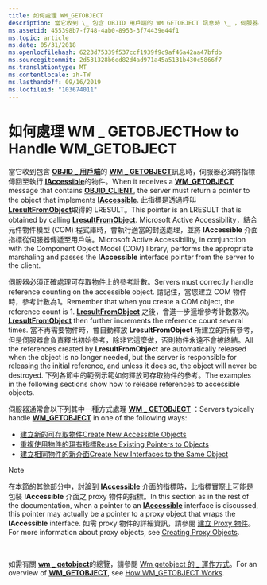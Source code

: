 ```yaml
---
title: 如何處理 WM_GETOBJECT
description: 當它收到 \_ 包含 OBJID 用戶端的 WM GETOBJECT 訊息時 \_ ，伺服器必須將指標傳回至執行 IAccessible 的物件。
ms.assetid: 455398b7-f748-4ab0-8953-3f74439e44f1
ms.topic: article
ms.date: 05/31/2018
ms.openlocfilehash: 6223d75339f537ccf1939f9c9af46a42aa47bfdb
ms.sourcegitcommit: 2d531328b6ed82d4ad971a45a5131b430c5866f7
ms.translationtype: MT
ms.contentlocale: zh-TW
ms.lasthandoff: 09/16/2019
ms.locfileid: "103674011"
---
```

# <a name="how-to-handle-wm_getobject"></a><span data-ttu-id="218de-103">如何處理 WM \_ GETOBJECT</span><span class="sxs-lookup"><span data-stu-id="218de-103">How to Handle WM\_GETOBJECT</span></span>

<span data-ttu-id="218de-104">當它收到包含 [**OBJID \_ 用戶端**](object-identifiers.md)的 [**WM \_ GETOBJECT**](wm-getobject.md)訊息時，伺服器必須將指標傳回至執行 [**IAccessible**](/windows/desktop/api/oleacc/nn-oleacc-iaccessible)的物件。</span><span class="sxs-lookup"><span data-stu-id="218de-104">When it receives a [**WM\_GETOBJECT**](wm-getobject.md) message that contains [**OBJID\_CLIENT**](object-identifiers.md), the server must return a pointer to the object that implements [**IAccessible**](/windows/desktop/api/oleacc/nn-oleacc-iaccessible).</span></span> <span data-ttu-id="218de-105">此指標是透過呼叫 [**LresultFromObject**](/windows/desktop/api/Oleacc/nf-oleacc-lresultfromobject)取得的 LRESULT。</span><span class="sxs-lookup"><span data-stu-id="218de-105">This pointer is an LRESULT that is obtained by calling [**LresultFromObject**](/windows/desktop/api/Oleacc/nf-oleacc-lresultfromobject).</span></span> <span data-ttu-id="218de-106">Microsoft Active Accessibility，結合元件物件模型 (COM) 程式庫時，會執行適當的封送處理，並將 **IAccessible** 介面指標從伺服器傳遞至用戶端。</span><span class="sxs-lookup"><span data-stu-id="218de-106">Microsoft Active Accessibility, in conjunction with the Component Object Model (COM) library, performs the appropriate marshaling and passes the **IAccessible** interface pointer from the server to the client.</span></span>

<span data-ttu-id="218de-107">伺服器必須正確處理可存取物件上的參考計數。</span><span class="sxs-lookup"><span data-stu-id="218de-107">Servers must correctly handle reference counting on the accessible object.</span></span> <span data-ttu-id="218de-108">請記住，當您建立 COM 物件時，參考計數為1。</span><span class="sxs-lookup"><span data-stu-id="218de-108">Remember that when you create a COM object, the reference count is 1.</span></span> <span data-ttu-id="218de-109">[**LresultFromObject**](/windows/desktop/api/Oleacc/nf-oleacc-lresultfromobject) 之後，會進一步遞增參考計數數次。</span><span class="sxs-lookup"><span data-stu-id="218de-109">[**LresultFromObject**](/windows/desktop/api/Oleacc/nf-oleacc-lresultfromobject) then further increments the reference count several times.</span></span> <span data-ttu-id="218de-110">當不再需要物件時，會自動釋放 **LresultFromObject** 所建立的所有參考，但是伺服器會負責釋出初始參考，除非它這麼做，否則物件永遠不會被終結。</span><span class="sxs-lookup"><span data-stu-id="218de-110">All the references created by **LresultFromObject** are automatically released when the object is no longer needed, but the server is responsible for releasing the initial reference, and unless it does so, the object will never be destroyed.</span></span> <span data-ttu-id="218de-111">下列各節中的範例示範如何釋放可存取物件的參考。</span><span class="sxs-lookup"><span data-stu-id="218de-111">The examples in the following sections show how to release references to accessible objects.</span></span>

<span data-ttu-id="218de-112">伺服器通常會以下列其中一種方式處理 [**WM \_ GETOBJECT**](wm-getobject.md) ：</span><span class="sxs-lookup"><span data-stu-id="218de-112">Servers typically handle [**WM\_GETOBJECT**](wm-getobject.md) in one of the following ways:</span></span>

-   [<span data-ttu-id="218de-113">建立新的可存取物件</span><span class="sxs-lookup"><span data-stu-id="218de-113">Create New Accessible Objects</span></span>](create-new-accessible-objects.md)
-   [<span data-ttu-id="218de-114">重複使用物件的現有指標</span><span class="sxs-lookup"><span data-stu-id="218de-114">Reuse Existing Pointers to Objects</span></span>](reuse-existing-pointers-to-objects.md)
-   [<span data-ttu-id="218de-115">建立相同物件的新介面</span><span class="sxs-lookup"><span data-stu-id="218de-115">Create New Interfaces to the Same Object</span></span>](create-new-interfaces-to-the-same-object.md)

> [!Note]  
> <span data-ttu-id="218de-116">在本節的其餘部分中，討論到 [**IAccessible**](/windows/desktop/api/oleacc/nn-oleacc-iaccessible) 介面的指標時，此指標實際上可能是包裝 **IAccessible** 介面之 proxy 物件的指標。</span><span class="sxs-lookup"><span data-stu-id="218de-116">In this section as in the rest of the documentation, when a pointer to an [**IAccessible**](/windows/desktop/api/oleacc/nn-oleacc-iaccessible) interface is discussed, this pointer may actually be a pointer to a proxy object that wraps the **IAccessible** interface.</span></span> <span data-ttu-id="218de-117">如需 proxy 物件的詳細資訊，請參閱 [建立 Proxy 物件](creating-proxy-objects.md)。</span><span class="sxs-lookup"><span data-stu-id="218de-117">For more information about proxy objects, see [Creating Proxy Objects](creating-proxy-objects.md).</span></span>

 

<span data-ttu-id="218de-118">如需有關 [**wm \_ getobject**](wm-getobject.md)的總覽，請參閱 [Wm getobject 的 \_ 運作方式](how-wm-getobject-works.md)。</span><span class="sxs-lookup"><span data-stu-id="218de-118">For an overview of [**WM\_GETOBJECT**](wm-getobject.md), see [How WM\_GETOBJECT Works](how-wm-getobject-works.md).</span></span>

 

 




